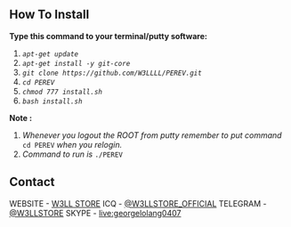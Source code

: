<!-- HOW TO -->
## How To Install

**Type this command to your terminal/putty software:**

1) _`apt-get update`_
2) _`apt-get install -y git-core`_
3) _`git clone https://github.com/W3LLLL/PEREV.git`_
4) _`cd PEREV`_
5) _`chmod 777 install.sh`_
6) _`bash install.sh`_

**Note :** 
1) _Whenever you logout the ROOT from putty remember to put command_ `cd PEREV` _when you relogin._
2) _Command to run is_ `./PEREV`

<!-- CONTACT -->

## Contact

WEBSITE - [W3LL STORE](https://w3ll.store)
ICQ - [@W3LLSTORE_OFFICIAL](#)
TELEGRAM - [@W3LLSTORE](https://t.me/W3LLSTORE)
SKYPE - [live:georgelolang0407](#)

